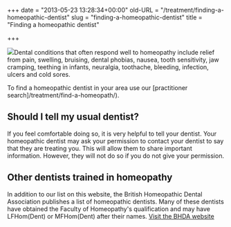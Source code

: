 +++
date = "2013-05-23 13:28:34+00:00"
old-URL = "/treatment/finding-a-homeopathic-dentist"
slug = "finding-a-homeopathic-dentist"
title = "Finding a homeopathic dentist"

+++

![](https://res.cloudinary.com/homeopathyuk/v1557403245/bha/homeopathic-dentist.jpg)Dental conditions that often respond well to homeopathy include relief from pain, swelling, bruising, dental phobias, nausea, tooth sensitivity, jaw cramping, teething in infants, neuralgia, toothache, bleeding, infection, ulcers and cold sores.

To find a homeopathic dentist in your area use our [practitioner search]/treatment/find-a-homeopath/).

## Should I tell my usual dentist?

If you feel comfortable doing so, it is very helpful to tell your dentist. Your homeopathic dentist may ask your permission to contact your dentist to say that they are treating you. This will allow them to share important information. However, they will not do so if you do not give your permission.

## Other dentists trained in homeopathy

In addition to our list on this website, the British Homeopathic Dental Association publishes a list of homeopathic dentists. Many of these dentists have obtained the Faculty of Homeopathy's qualification and may have LFHom(Dent) or MFHom(Dent) after their names. [Visit the BHDA website](http://www.bhda.co.uk/)
